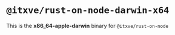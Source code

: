 # `@itxve/rust-on-node-darwin-x64`

This is the **x86_64-apple-darwin** binary for `@itxve/rust-on-node`
